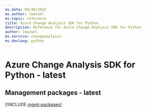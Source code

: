 ```yaml
---
ms.data: 09/30/2022
ms.author: lmazuel
ms.topic: reference
title: Azure Change Analysis SDK for Python
description: Reference for Azure Change Analysis SDK for Python
author: lmazuel
ms.service: changeanalysis
ms.devlang: python
---
```

# Azure Change Analysis SDK for Python - latest

## Management packages - latest
[!INCLUDE [mgmt-packages](change-analysis-mgmt-index.md)]